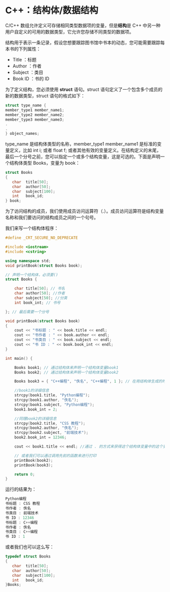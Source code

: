 # C++：结构体/数据结构

C/C++ 数组允许定义可存储相同类型数据项的变量，但是**结构**是 C++ 中另一种用户自定义的可用的数据类型，它允许您存储不同类型的数据项。

结构用于表示一条记录，假设您想要跟踪图书馆中书本的动态，您可能需要跟踪每本书的下列属性：

- Title ：标题
- Author ：作者
- Subject ：类目
- Book ID ：书的 ID

为了定义结构，您必须使用 **struct** 语句。struct 语句定义了一个包含多个成员的新的数据类型，struct 语句的格式如下：

```cpp
struct type_name {
member_type1 member_name1;
member_type2 member_name2;
member_type3 member_name3;
.
.
} object_names;
```

type_name 是结构体类型的名称，member_type1 member_name1 是标准的变量定义，比如 int i; 或者 float f; 或者其他有效的变量定义。在结构定义的末尾，最后一个分号之前，您可以指定一个或多个结构变量，这是可选的。下面是声明一个结构体类型 Books，变量为 book：

```cpp
struct Books
{
   char  title[50];
   char  author[50];
   char  subject[100];
   int   book_id;
} book;
```

为了访问结构的成员，我们使用成员访问运算符（.）。成员访问运算符是结构变量名称和我们要访问的结构成员之间的一个句号。

我们来写一个结构体程序：

```cpp
#define _CRT_SECURE_NO_DEPRECATE

#include <iostream>
#include <cstring>

using namespace std;
void printBook(struct Books book);

// 声明一个结构体，必须要()
struct Books {

	char title[50]; // 书名
	char author[50]; //作者
	char subject[50]; //分类
	int book_int; // 书号

}; // 最后需要一个分号

void printBook(struct Books book)
{
	cout << "书标题 : " << book.title << endl;
	cout << "书作者 : " << book.author << endl;
	cout << "书类目 : " << book.subject << endl;
	cout << "书 ID : " << book.book_int << endl;
}

int main() {

	Books book1; // 通过结构体来声明一个结构体变量book1
	Books book2; // 通过结构体来声明一个结构体变量book2

	Books book3 = { "C++编程", "佚名", "C++编程", 1 }; // 在用结构体生成的时候直接初始化其中的元素

	//book1的详细信息
	strcpy(book1.title, "Python编程");
	strcpy(book1.author, "佚名");
	strcpy(book1.subject, "Python编程");
	book1.book_int = 2;

	//同理book2的详细信息
	strcpy(book2.title, "CSS 教程");
	strcpy(book2.author, "佚名");
	strcpy(book2.subject, "前端技术");
	book2.book_int = 12346;

	cout << book1.title << endl; //通过 . 的方式来获得这个结构体变量中的这个变量的值

	// 或者我们可以通过调用先前的函数来进行打印
	printBook(book2);
	printBook(book3);

	return 0;
}
```

运行的结果为：

```cpp
Python编程
书标题 : CSS 教程
书作者 : 佚名
书类目 : 前端技术
书 ID : 12346
书标题 : C++编程
书作者 : 佚名
书类目 : C++编程
书 ID : 1
```

或者我们也可以这么写：

```cpp
typedef struct Books
{
   char  title[50];
   char  author[50];
   char  subject[100];
   int   book_id;
}Books;
```
